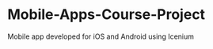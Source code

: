 Mobile-Apps-Course-Project
==========================

Mobile app developed for iOS and Android using Icenium
